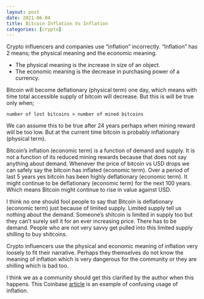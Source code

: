 ```yaml
---
layout: post
date: 2021-06-04
title: Bitcoin Inflation Vs Inflation
categories: [crypto]
---
```


Crypto influencers and companies use “inflation” incorrectly. “Inflation” has 2 means; the physical meaning and the economic meaning.

* The physical meaning is the increase in size of an object.
* The economic meaning is the decrease in purchasing power of a currency.

Bitcoin will become deflationary (physical term) one day, which means with time total accessible supply of bitcoin will decrease. But this is will be true only when;

```
number of lost bitcoins > number of mined bitcoins
```

<!--more-->

We can assume this to be true after 24 years perhaps when mining reward will be too low. But at the current time bitcoin is probably inflationary (physical term).

Bitcoin’s inflation (economic term) is a function of demand and supply. It is not a function of its reduced mining rewards because that does not say anything about demand. Whenever the price of bitcoin vs USD drops we can safely say the bitcoin has inflated (economic term). Over a period of last 5 years yes bitcoin has been highly deflationary (economic term). It might continue to be deflationary (economic term) for the next 100 years. Which means Bitcoin might continue to rise in value against USD.

I think no one should fool people to say that Bitcoin is deflationary (economic term) just because of limited supply. Limited supply tell us nothing about the demand. Someone’s shitcoin is limited in supply too but they can’t surely sell it for an ever increasing price. There has to be demand. People who are not very savvy get pulled into this limited supply shilling to buy shitcoins.

Crypto influencers use the physical and economic meaning of inflation very loosely to fit their narrative. Perhaps they themselves do not know the meaning of inflation which is very dangerous for the community or they are shilling which is bad too.

I think we as a community should get this clarified by the author when this happens. This Coinbase  [article](https://www.coinbase.com/learn/crypto-basics/what-is-inflation)  is an example of confusing usage of inflation.
